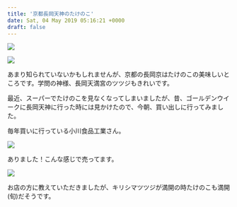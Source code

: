 ```yaml
---
title: '京都長岡天神のたけのこ'
date: Sat, 04 May 2019 05:16:21 +0000
draft: false
---
```


![](/images/2019/05/DSC_0993-576x1024.jpg)

![](/images/2019/05/DSC_0996-576x1024.jpg)

  

あまり知られていないかもしれませんが、京都の長岡京はたけのこの美味しいところです。学問の神様、長岡天満宮のツツジもきれいです。

最近、スーパーでたけのこを見なくなってしまいましたが、昔、ゴールデンウイークに長岡天神に行った時には見かけたので、今朝、買い出しに行ってみました。

毎年買いに行っている小川食品工業さん。

![](/images/2019/05/DSC_0988-576x1024.jpg)

ありました！こんな感じで売ってます。

![](/images/2019/05/DSC_0990-1024x576.jpg)

お店の方に教えていただきましたが、キリシマツツジが満開の時たけのこも満開(旬)だそうです。